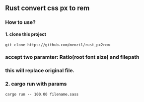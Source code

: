 ## Rust convert css px to rem

### How to use?
#### 1. clone this project
```
git clone https://github.com/menzil/rust_px2rem
```
### accept two paramter: Ratio(root font size) and filepath
### this will replace original file.
### 2. cargo run with params

```cargo run -- 100.00 filename.sass```

